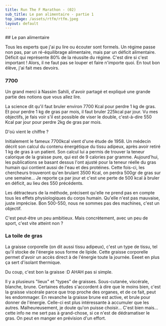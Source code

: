 ```yaml
---
title: Run The F Marathon - (02)
sub_title: Le pan alimentaire - partie 1
top_image: /assets/rtfm/rtfm.jpeg
layout: default
---
```


<div class="journal crimson-text-regular" markdown="1">
## Le pan alimentaire

Tous les experts que j'ai pu lire ou écouter sont formels. Un régime passe non pas, par un ré-équilibrage alimentaire, mais par un déficit alimentaire. Déficit qui représente 80% de la réussite du régime. C'est dire si c'est important ! Alors, il ne faut pas se louper et faire n'importe quoi. En tout bon élève, j'ai fait mes devoirs.

### 7700

Un grand merci à Nassim Sahili, d'avoir partagé et expliqué une grande partie des notions que vous allez lire.

La science dit qu'il faut bruler environ 7700 Kcal pour perdre 1 kg de gras.
Et pour perdre 1 kg de gras par mois, il faut bruler 225kcal par jour.
Vu mes objectifs, je fais voir s'il est possible de viser le double, c'est-à-dire 550 Kcal par jour pour perdre 2kg de gras par mois.

D'où vient le chiffre ?

Initialement le fameux 7700kcal vient d'une étude de 1958. Un médecin décrit son calcul du contenu énergétique du tissu adipeux, après avoir retiré 1 kg de gras à un patient. Son calcul lui a permis de trouver la teneur calorique de la graisse pure, qui est de 9 calories par gramme. Aujourd'hui, les publications se basant dessus l'ont ajusté pour la teneur réelle du gras humain qui contient aussi de l'eau et des protéines. 
Cette fois-ci, les chercheurs trouveront qu'en brulant 3500 Kcal, on perdra 500gr de gras sur une semaine... 
Je reporte ça par jour et c'est une perte de 500 kcal à bruler en déficit, au lieu des 550 précédents. 

Les détracteurs de la méthode, précisent qu'elle ne prend pas en compte tous les effets physiologiques du corps humain. 
Qu'elle n'est pas mauvaise, juste imprécise. Bon 500-550, nous ne sommes pas des machines, c'est un objectif.

C'est peut-être un peu ambitieux. Mais concrètement, avec un peu de sport, c'est vite atteint non ?

### La toile de gras

La graisse corporelle (on dit aussi tissu adipeux), c'est un type de tissu, tel qu'il stocke de l'énergie sous forme de lipide.
Cette graisse corporelle permet d'avoir un accès direct à de l'énergie toute la journée. Eeeet en plus ça sert d'isolant thermique.

Du coup, c'est bon la graisse :D AHAH pas si simple.

Il y a plusieurs "lieux" et "types" de graisses. Sous-cutanée, viscérale, blanche, brune. Certaines études s'accordent à dire que le moins bien, c'est la graisse viscérale parce que trop proche des organes, et de ce fait, peut les endommager. En revanche la graisse brune est active, et brule pour donner de l'énergie. Celle-ci est plus intéressante à accumuler que les autres. Malheureusement, je doute qu'on puisse choisir... C'est bien mais... cette info ne me sert pas à grand-chose, si ce n'est de dédramatiser le gras. On peut en manger en prévision d'un effort.
</div>
